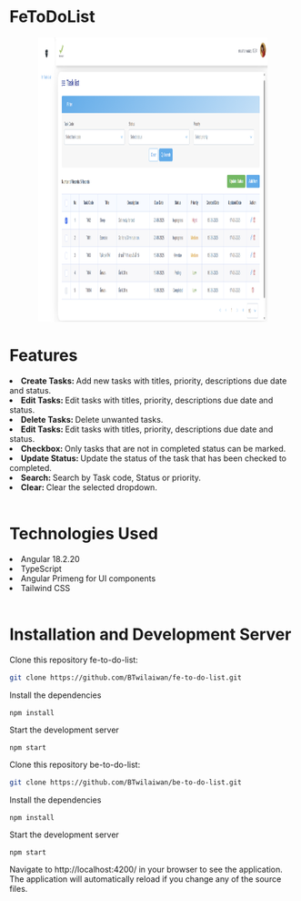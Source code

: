 # FeToDoList

<p align="center">
  <img src="src/assets/shared/image/screen.png" alt="Logo" width="80%" height="500"><br>
</p>


# Features
<li><strong>Create Tasks: </strong>Add new tasks with titles, priority, descriptions due date and status.</li>
<li><strong>Edit Tasks: </strong>Edit tasks with titles, priority, descriptions due date and status.</li>
<li><strong>Delete Tasks: </strong>Delete unwanted tasks.</li>
<li><strong>Edit Tasks: </strong>Edit tasks with titles, priority, descriptions due date and status.</li>
<li><strong>Checkbox: </strong>Only tasks that are not in completed status can be marked.</li>
<li><strong>Update Status: </strong>Update the status of the task that has been checked to completed.</li>
<li><strong>Search: </strong>Search by Task code, Status or priority.</li>
<li><strong>Clear: </strong>Clear the selected dropdown.</li><br>


# Technologies Used
<li>Angular 18.2.20</li>
<li>TypeScript</li>
<li>Angular Primeng for UI components</li>
<li>Tailwind CSS</li><br>


# Installation and Development Server


Clone this repository fe-to-do-list:
```bash
git clone https://github.com/BTwilaiwan/fe-to-do-list.git
```
Install the dependencies
```
npm install 
```
Start the development server
```
npm start 
```
Clone this repository be-to-do-list:
```bash
git clone https://github.com/BTwilaiwan/be-to-do-list.git
```
Install the dependencies
```
npm install 
```
Start the development server
```
npm start 
```


Navigate to http://localhost:4200/ in your browser to see the application. The application will automatically reload if you change any of the source files.
